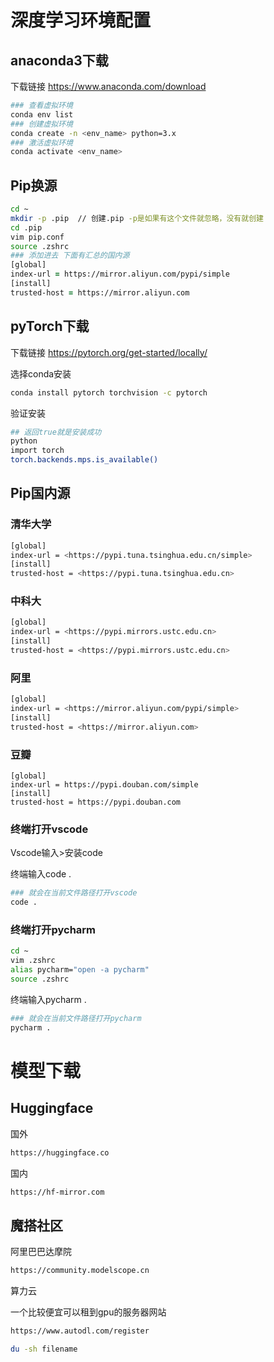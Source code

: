 # 深度学习环境配置

## anaconda3下载

下载链接  https://www.anaconda.com/download

```zsh
### 查看虚拟环境
conda env list
### 创建虚拟环境
conda create -n <env_name> python=3.x
### 激活虚拟环境
conda activate <env_name>
```

## Pip换源

```zsh
cd ~
mkdir -p .pip  // 创建.pip -p是如果有这个文件就忽略，没有就创建
cd .pip
vim pip.conf
source .zshrc
### 添加进去 下面有汇总的国内源
[global] 
index-url = https://mirror.aliyun.com/pypi/simple
[install]
trusted-host = https://mirror.aliyun.com
```

## pyTorch下载

下载链接 https://pytorch.org/get-started/locally/

选择conda安装

```bash
conda install pytorch torchvision -c pytorch
```

验证安装

```bash
## 返回true就是安装成功
python
import torch
torch.backends.mps.is_available()
```

## Pip国内源

### 清华大学

```bash
[global] 
index-url = <https://pypi.tuna.tsinghua.edu.cn/simple>
[install]
trusted-host = <https://pypi.tuna.tsinghua.edu.cn>
```

### 中科大

```bash
[global] 
index-url = <https://pypi.mirrors.ustc.edu.cn>
[install]
trusted-host = <https://pypi.mirrors.ustc.edu.cn>
```

### 阿里

```bash
[global] 
index-url = <https://mirror.aliyun.com/pypi/simple>
[install]
trusted-host = <https://mirror.aliyun.com>
```

### 豆瓣

```
[global] 
index-url = https://pypi.douban.com/simple
[install]
trusted-host = https://pypi.douban.com
```



### 终端打开vscode

Vscode输入>安装code

终端输入code . 

```bash
### 就会在当前文件路径打开vscode
code .
```



### 终端打开pycharm

```bash
cd ~
vim .zshrc
alias pycharm="open -a pycharm"
source .zshrc
```

终端输入pycharm . 

```bash
### 就会在当前文件路径打开pycharm
pycharm .
```



  



# 模型下载

## Huggingface

国外

```bash
https://huggingface.co
```

国内

```bash
https://hf-mirror.com
```



## 魔搭社区

阿里巴巴达摩院

```bash
https://community.modelscope.cn
```





算力云 

一个比较便宜可以租到gpu的服务器网站

```bash
https://www.autodl.com/register
```





```bash
du -sh filename
```

